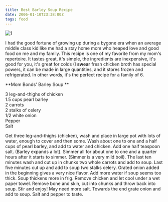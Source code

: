 ```yaml
---
title: Best Barley Soup Recipe
date: 2006-01-10T23:38:00Z
tags: food
---
```

![1]

I had the good fortune of growing up during a bygone era when an average middle class kid like me had a stay home mom who heaped love and good food on me and my family. This recipe is one of my favorite from my mom's repertoire. It tastes great, it's simple, the ingredients are inexpensive, it's good for you, it's great for colds (I **swear** fresh chicken broth has special powers, it can be made in large quantities, and it stores frozen and refrigerated. In other words, it's the perfect recipe for a family of 6.

**Mom Bonds' Barley Soup **

3 leg-and-thighs of chicken   
1.5 cups pearl barley   
2 carrots   
2 stalks of celery   
1/2 white onion   
Pepper   
Salt

Get three leg-and-thighs (chicken), wash and place in large pot with lots of water, enough to cover and then some. Wash about one to one and a half cups of pearl barley, and add to water and chicken. Add one half teaspoon salt. (Barley expands a lot). Simmer all for about one to one and a quarter hours after it starts to simmer. (Simmer is a very mild boil). The last ten minutes wash and cut up in chunks two whole carrots and add to soup. Last five minutes cut up and add to soup two stalks celery. Grated onion added in the beginning gives a very nice flavor. Add more water if soup seems too thick. Soup thickens more in frig. Remove chicken and let cool under a wet paper towel. Remove bone and skin, cut into chunks and throw back into soup. Stir and enjoy! May need more salt. Towards the end grate onion and add to soup. Salt and pepper to taste.

[1]: https://ggr_com.s3.amazonaws.com/images/barley-soup.jpg
